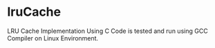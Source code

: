 # lruCache
LRU Cache Implementation Using C
Code is tested and run using GCC Compiler on Linux Environment. 
